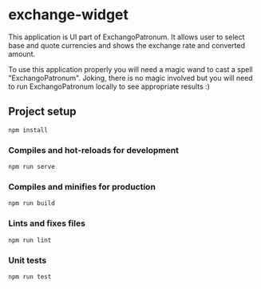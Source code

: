 # exchange-widget
This application is UI part of ExchangoPatronum. It allows user to select base and quote currencies and shows the exchange rate and converted amount.

To use this application properly you will need a magic wand to cast a spell "ExchangoPatronum".
Joking, there is no magic involved but you will need to run ExchangoPatronum locally to see appropriate results :)

## Project setup
```
npm install
```

### Compiles and hot-reloads for development
```
npm run serve
```

### Compiles and minifies for production
```
npm run build
```

### Lints and fixes files
```
npm run lint
```

### Unit tests
```
npm run test
```
